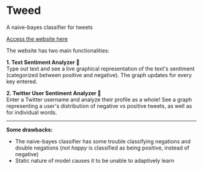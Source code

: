 # Tweed
A naive-bayes classifier for tweets

[Access the website here](https://tweed-app.herokuapp.com)

The website has two main functionalities:

**1. Text Sentiment Analyzer 💬** <br>
Type out text and see a live graphical representation of the text's sentiment (categorized between positive and negative). The graph updates for every key entered.

**2. Twitter User Sentiment Analyzer 🦜** <br>
Enter a Twitter username and analyze their profile as a whole! See a graph representing a user's distribution of negative vs positive tweets, as well as for individual words.

---
**Some drawbacks:**
- The naive-bayes classifier has some trouble classifying negations and double negations (*not happy* is classified as being positive, instead of negative)
- Static nature of model causes it to be unable to adaptively learn
